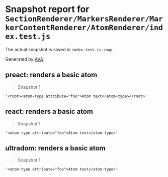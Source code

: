 # Snapshot report for `SectionRenderer/MarkersRenderer/MarkerContentRenderer/AtomRenderer/index.test.js`

The actual snapshot is saved in `index.test.js.snap`.

Generated by [AVA](https://ava.li).

## preact: renders a basic atom

> Snapshot 1

    '<root><atom-type attribute="foo">Atom text</atom-type></root>'

## react: renders a basic atom

> Snapshot 1

    '<atom-type attribute="foo">Atom text</atom-type>'

## ultradom: renders a basic atom

> Snapshot 1

    '<atom-type attribute="foo">Atom text</atom-type>'
